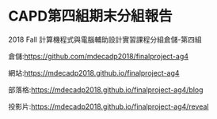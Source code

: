 # CAPD第四組期末分組報告
2018 Fall 計算機程式與電腦輔助設計實習課程分組倉儲-第四組

倉儲:https://github.com/mdecadp2018/finalproject-ag4

網站:https://mdecadp2018.github.io/finalproject-ag4

部落格:https://mdecadp2018.github.io/finalproject-ag4/blog

投影片:https://mdecadp2018.github.io/finalproject-ag4/reveal
